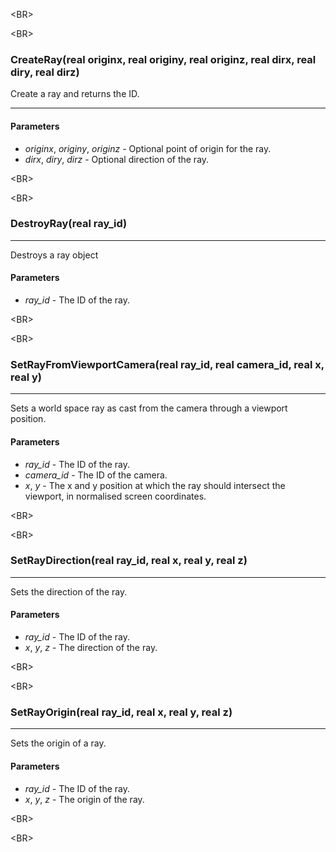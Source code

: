 

&lt;BR&gt;




&lt;BR&gt;


### CreateRay(real originx, real originy, real originz, real dirx, real diry, real dirz) ###
Create a ray and returns the ID.

---

#### Parameters ####
  * _originx_, _originy_, _originz_ - Optional point of origin for the ray.
  * _dirx_, _diry_, _dirz_ - Optional direction of the ray.


&lt;BR&gt;




&lt;BR&gt;


### DestroyRay(real ray\_id) ###

---

Destroys a ray object
#### Parameters ####
  * _ray\_id_ - The ID of the ray.


&lt;BR&gt;




&lt;BR&gt;


### SetRayFromViewportCamera(real ray\_id, real camera\_id, real x, real y) ###

---

Sets a world space ray as cast from the camera through a viewport position.
#### Parameters ####
  * _ray\_id_ - The ID of the ray.
  * _camera\_id_ - The ID of the camera.
  * _x_, _y_ - The x and y position at which the ray should intersect the viewport, in normalised screen coordinates.


&lt;BR&gt;




&lt;BR&gt;


### SetRayDirection(real ray\_id, real x, real y, real z) ###

---

Sets the direction of the ray.
#### Parameters ####
  * _ray\_id_ - The ID of the ray.
  * _x_, _y_, _z_ - The direction of the ray.


&lt;BR&gt;




&lt;BR&gt;


### SetRayOrigin(real ray\_id, real x, real y, real z) ###

---

Sets the origin of a ray.
#### Parameters ####
  * _ray\_id_ - The ID of the ray.
  * _x_, _y_, _z_ - The origin of the ray.


&lt;BR&gt;




&lt;BR&gt;

